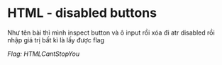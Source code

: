 # HTML - disabled buttons

Như tên bài thì mình inspect button và ô input rồi xóa đi atr disabled rồi nhập giá trị bất kì là lấy được flag

*Flag: HTMLCantStopYou*